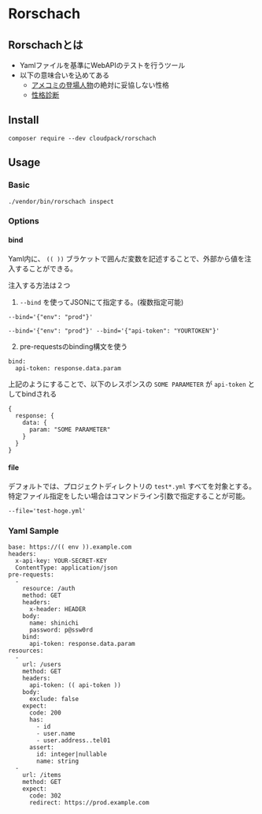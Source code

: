 # Rorschach


## Rorschachとは

* Yamlファイルを基準にWebAPIのテストを行うツール
* 以下の意味合いを込めてある
    + [アメコミの登場人物](https://ja.wikipedia.org/wiki/%E3%82%A6%E3%82%A9%E3%83%83%E3%83%81%E3%83%A1%E3%83%B3#.E3.82.AF.E3.83.A9.E3.82.A4.E3.83.A0.E3.83.90.E3.82.B9.E3.82.BF.E3.83.BC.E3.82.BA)の絶対に妥協しない性格
    + [性格診断](https://ja.wikipedia.org/wiki/%E3%83%AD%E3%83%BC%E3%83%AB%E3%82%B7%E3%83%A3%E3%83%83%E3%83%8F%E3%83%BB%E3%83%86%E3%82%B9%E3%83%88)

## Install

```
composer require --dev cloudpack/rorschach
```

## Usage

### Basic
```
./vendor/bin/rorschach inspect
```

### Options


#### bind
Yaml内に、 `(( ))` ブラケットで囲んだ変数を記述することで、外部から値を注入することができる。

注入する方法は２つ

1. `--bind` を使ってJSONにて指定する。(複数指定可能)

```
--bind='{"env": "prod"}'
```

```
--bind='{"env": "prod"}' --bind='{"api-token": "YOURTOKEN"}'
```

2. pre-requestsのbinding構文を使う
```
bind:
  api-token: response.data.param
```

上記のようにすることで、以下のレスポンスの `SOME PARAMETER` が `api-token` としてbindされる

```
{
  response: {
    data: {
      param: "SOME PARAMETER"
    }
  }
}
```


#### file
デフォルトでは、プロジェクトディレクトリの `test*.yml` すべてを対象とする。
特定ファイル指定をしたい場合はコマンドライン引数で指定することが可能。

```
--file='test-hoge.yml'
```

### Yaml Sample
```
base: https://(( env )).example.com
headers:
  x-api-key: YOUR-SECRET-KEY
  ContentType: application/json
pre-requests:
  -
    resource: /auth
    method: GET
    headers:
      x-header: HEADER
    body:
      name: shinichi
      password: p@ssw0rd
    bind:
      api-token: response.data.param
resources:
  -
    url: /users
    method: GET
    headers:
      api-token: (( api-token ))
    body:
      exclude: false
    expect:
      code: 200
      has:
        - id
        - user.name
        - user.address..tel01
      assert:
        id: integer|nullable
        name: string
  -
    url: /items
    method: GET
    expect:
      code: 302
      redirect: https://prod.example.com
```

